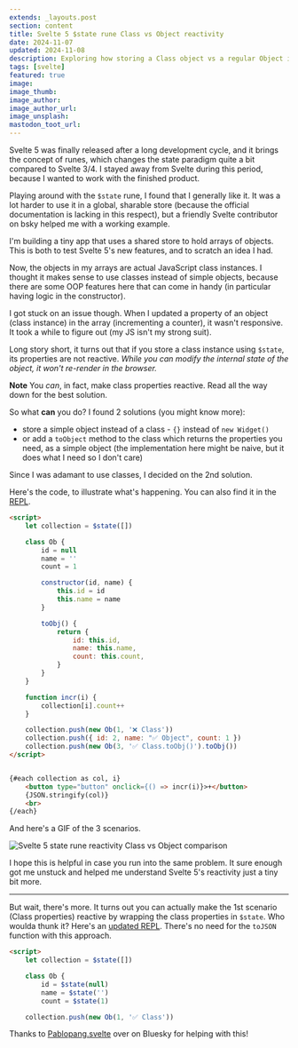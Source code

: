 ```yaml
---
extends: _layouts.post
section: content
title: Svelte 5 $state rune Class vs Object reactivity
date: 2024-11-07
updated: 2024-11-08
description: Exploring how storing a Class object vs a regular Object in a Svelte 5 $state rune differs
tags: [svelte]
featured: true
image:
image_thumb:
image_author:
image_author_url:
image_unsplash:
mastodon_toot_url: 
---
```


Svelte 5 was finally released after a long development cycle, and it brings the concept of runes, which changes the state paradigm quite a bit compared to Svelte 3/4. I stayed away from Svelte during this period, because I wanted to work with the finished product.

Playing around with the `$state` rune, I found that I generally like it. It was a lot harder to use it in a global, sharable store (because the official documentation is lacking in this respect), but a friendly Svelte contributor on bsky helped me with a working example.

I'm building a tiny app that uses a shared store to hold arrays of objects. This is both to test Svelte 5's new features, and to scratch an idea I had.

Now, the objects in my arrays are actual JavaScript class instances. I thought it makes sense to use classes instead of simple objects, because there are some OOP features here that can come in handy (in particular having logic in the constructor).

I got stuck on an issue though. When I updated a property of an object (class instance) in the array (incrementing a counter), it wasn't responsive. It took a while to figure out (my JS isn't my strong suit).

Long story short, it turns out that if you store a class instance using `$state`, its properties are not reactive. *While you can modify the internal state of the object, it won't re-render in the browser.*

**Note** You _can_, in fact, make class properties reactive. Read all the way down for the best solution. 

So what **can** you do? I found 2 solutions (you might know more):

- store a simple object instead of a class - `{}` instead of `new Widget()`
- or add a `toObject` method to the class which returns the properties you need, as a simple object (the implementation here might be naive, but it does what I need so I don't care)

Since I was adamant to use classes, I decided on the 2nd solution.

Here's the code, to illustrate what's happening. You can also find it in the [REPL](https://svelte.dev/playground/2068d2c9d18b423296d16139d0de12c7?version=5.1.11).

```html
<script>
	let collection = $state([])

	class Ob {
		id = null
		name = ''
		count = 1

		constructor(id, name) {
			this.id = id
			this.name = name
		}

		toObj() {
			return {
				id: this.id,
				name: this.name,
				count: this.count,
			}
		}
	}

	function incr(i) {
		collection[i].count++
	}

	collection.push(new Ob(1, '❌ Class'))
	collection.push({ id: 2, name: "✅ Object", count: 1 })
	collection.push(new Ob(3, '✅ Class.toObj()').toObj())
</script>


{#each collection as col, i}
	<button type="button" onclick={() => incr(i)}>+</button>
	{JSON.stringify(col)} 
	<br>
{/each}
```

And here's a GIF of the 3 scenarios.

![Svelte 5 state rune reactivity Class vs Object comparison](/assets/img/2024-11-07-svelte-5-state-rune-class-vs-object-reactivity.gif)

I hope this is helpful in case you run into the same problem. It sure enough got me unstuck and helped me understand Svelte 5's reactivity just a tiny bit more.

---

But wait, there's more. It turns out you can actually make the 1st scenario (Class properties) reactive by wrapping the class properties in `$state`. Who woulda thunk it? Here's an [updated REPL](https://svelte.dev/playground/e6fec79bd1a2490ba948dbf2e931865a?version=5.1.13). There's no need for the `toJSON` function with this approach.

```html
<script>
	let collection = $state([])

	class Ob {
        id = $state(null)
        name = $state('')
        count = $state(1)

	collection.push(new Ob(1, '✅ Class'))
```

Thanks to [Pablopang.svelte](https://bsky.app/profile/ricciuti.me) over on Bluesky for helping with this!